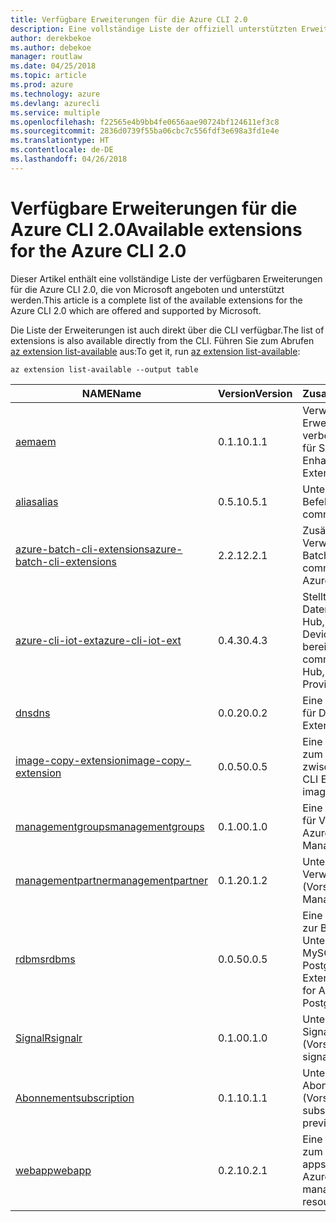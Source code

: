 ```yaml
---
title: Verfügbare Erweiterungen für die Azure CLI 2.0
description: Eine vollständige Liste der offiziell unterstützten Erweiterungen für die Azure CLI 2.0
author: derekbekoe
ms.author: debekoe
manager: routlaw
ms.date: 04/25/2018
ms.topic: article
ms.prod: azure
ms.technology: azure
ms.devlang: azurecli
ms.service: multiple
ms.openlocfilehash: f22565e4b9bb4fe0656aae90724bf124611ef3c8
ms.sourcegitcommit: 2836d0739f55ba06cbc7c556fdf3e698a3fd1e4e
ms.translationtype: HT
ms.contentlocale: de-DE
ms.lasthandoff: 04/26/2018
---
```

# <a name="available-extensions-for-the-azure-cli-20"></a><span data-ttu-id="fbba9-103">Verfügbare Erweiterungen für die Azure CLI 2.0</span><span class="sxs-lookup"><span data-stu-id="fbba9-103">Available extensions for the Azure CLI 2.0</span></span>

<span data-ttu-id="fbba9-104">Dieser Artikel enthält eine vollständige Liste der verfügbaren Erweiterungen für die Azure CLI 2.0, die von Microsoft angeboten und unterstützt werden.</span><span class="sxs-lookup"><span data-stu-id="fbba9-104">This article is a complete list of the available extensions for the Azure CLI 2.0 which are offered and supported by Microsoft.</span></span>

<span data-ttu-id="fbba9-105">Die Liste der Erweiterungen ist auch direkt über die CLI verfügbar.</span><span class="sxs-lookup"><span data-stu-id="fbba9-105">The list of extensions is also available directly from the CLI.</span></span> <span data-ttu-id="fbba9-106">Führen Sie zum Abrufen [az extension list-available](/cli/azure/extension?view=azure-cli-latest#az-extension-list-available) aus:</span><span class="sxs-lookup"><span data-stu-id="fbba9-106">To get it, run [az extension list-available](/cli/azure/extension?view=azure-cli-latest#az-extension-list-available):</span></span>

```azurecli
az extension list-available --output table
```

| <span data-ttu-id="fbba9-107">NAME</span><span class="sxs-lookup"><span data-stu-id="fbba9-107">Name</span></span> | <span data-ttu-id="fbba9-108">Version</span><span class="sxs-lookup"><span data-stu-id="fbba9-108">Version</span></span> | <span data-ttu-id="fbba9-109">Zusammenfassung</span><span class="sxs-lookup"><span data-stu-id="fbba9-109">Summary</span></span> | <span data-ttu-id="fbba9-110">Vorschau</span><span class="sxs-lookup"><span data-stu-id="fbba9-110">Preview</span></span> |
|------|---------|---------|---------|
| [<span data-ttu-id="fbba9-111">aem</span><span class="sxs-lookup"><span data-stu-id="fbba9-111">aem</span></span>](https://github.com/Azure/azure-cli-extensions) | <span data-ttu-id="fbba9-112">0.1.1</span><span class="sxs-lookup"><span data-stu-id="fbba9-112">0.1.1</span></span> | <span data-ttu-id="fbba9-113">Verwalten der Azure-Erweiterungen zur verbesserten Überwachung für SAP</span><span class="sxs-lookup"><span data-stu-id="fbba9-113">Manage Azure Enhanced Monitoring Extensions for SAP</span></span> |  |
| [<span data-ttu-id="fbba9-114">alias</span><span class="sxs-lookup"><span data-stu-id="fbba9-114">alias</span></span>](https://github.com/Azure/azure-cli-extensions) | <span data-ttu-id="fbba9-115">0.5.1</span><span class="sxs-lookup"><span data-stu-id="fbba9-115">0.5.1</span></span> | <span data-ttu-id="fbba9-116">Unterstützung für Befehlsaliase</span><span class="sxs-lookup"><span data-stu-id="fbba9-116">Support for command aliases</span></span> | <span data-ttu-id="fbba9-117">Ja</span><span class="sxs-lookup"><span data-stu-id="fbba9-117">Yes</span></span> |
| [<span data-ttu-id="fbba9-118">azure-batch-cli-extensions</span><span class="sxs-lookup"><span data-stu-id="fbba9-118">azure-batch-cli-extensions</span></span>](https://github.com/Azure/azure-batch-cli-extensions) | <span data-ttu-id="fbba9-119">2.2.1</span><span class="sxs-lookup"><span data-stu-id="fbba9-119">2.2.1</span></span> | <span data-ttu-id="fbba9-120">Zusätzliche Befehle für die Verwendung des Azure Batch-Diensts</span><span class="sxs-lookup"><span data-stu-id="fbba9-120">Additional commands for working with Azure Batch service</span></span> |  |
| [<span data-ttu-id="fbba9-121">azure-cli-iot-ext</span><span class="sxs-lookup"><span data-stu-id="fbba9-121">azure-cli-iot-ext</span></span>](https://github.com/azure/azure-iot-cli-extension) | <span data-ttu-id="fbba9-122">0.4.3</span><span class="sxs-lookup"><span data-stu-id="fbba9-122">0.4.3</span></span> | <span data-ttu-id="fbba9-123">Stellt die Befehlsebene der Datenebene für Azure IoT Hub, IoT Edge und den IoT Device Provisioning-Dienst bereit</span><span class="sxs-lookup"><span data-stu-id="fbba9-123">Provides the data plane command layer for Azure IoT Hub, IoT Edge and IoT Device Provisioning Service</span></span> |  |
| [<span data-ttu-id="fbba9-124">dns</span><span class="sxs-lookup"><span data-stu-id="fbba9-124">dns</span></span>](https://github.com/Azure/azure-cli-extensions) | <span data-ttu-id="fbba9-125">0.0.2</span><span class="sxs-lookup"><span data-stu-id="fbba9-125">0.0.2</span></span> | <span data-ttu-id="fbba9-126">Eine Azure CLI-Erweiterung für DNS-Zonen</span><span class="sxs-lookup"><span data-stu-id="fbba9-126">An Azure CLI Extension for DNS zones</span></span> |  |
| [<span data-ttu-id="fbba9-127">image-copy-extension</span><span class="sxs-lookup"><span data-stu-id="fbba9-127">image-copy-extension</span></span>](https://github.com/Azure/azure-cli-extensions) | <span data-ttu-id="fbba9-128">0.0.5</span><span class="sxs-lookup"><span data-stu-id="fbba9-128">0.0.5</span></span> | <span data-ttu-id="fbba9-129">Eine Azure CLI-Erweiterung zum Kopieren von Images zwischen Regionen</span><span class="sxs-lookup"><span data-stu-id="fbba9-129">An Azure CLI Extension that copies images from region to region.</span></span> |  |
| [<span data-ttu-id="fbba9-130">managementgroups</span><span class="sxs-lookup"><span data-stu-id="fbba9-130">managementgroups</span></span>](https://github.com/Azure/azure-cli-extensions) | <span data-ttu-id="fbba9-131">0.1.0</span><span class="sxs-lookup"><span data-stu-id="fbba9-131">0.1.0</span></span> | <span data-ttu-id="fbba9-132">Eine Azure CLI-Erweiterung für Verwaltungsgruppen</span><span class="sxs-lookup"><span data-stu-id="fbba9-132">An Azure CLI Extension for Management Groups</span></span> |  |
| [<span data-ttu-id="fbba9-133">managementpartner</span><span class="sxs-lookup"><span data-stu-id="fbba9-133">managementpartner</span></span>](https://github.com/Azure/azure-cli-extensions) | <span data-ttu-id="fbba9-134">0.1.2</span><span class="sxs-lookup"><span data-stu-id="fbba9-134">0.1.2</span></span> | <span data-ttu-id="fbba9-135">Unterstützung für Verwaltungspartner (Vorschauversion)</span><span class="sxs-lookup"><span data-stu-id="fbba9-135">Support for Management Partner preview</span></span> |  |
| [<span data-ttu-id="fbba9-136">rdbms</span><span class="sxs-lookup"><span data-stu-id="fbba9-136">rdbms</span></span>](https://github.com/Azure/azure-cli-extensions) | <span data-ttu-id="fbba9-137">0.0.5</span><span class="sxs-lookup"><span data-stu-id="fbba9-137">0.0.5</span></span> | <span data-ttu-id="fbba9-138">Eine Azure CLI-Erweiterung zur Bereitstellung der Unterstützung für Azure MySQL und Azure PostgreSQL</span><span class="sxs-lookup"><span data-stu-id="fbba9-138">An Azure CLI Extension providing support for Azure MySQL and Azure PostgreSQL.</span></span> |  |
| [<span data-ttu-id="fbba9-139">SignalR</span><span class="sxs-lookup"><span data-stu-id="fbba9-139">signalr</span></span>](https://github.com/Azure/azure-cli-extensions) | <span data-ttu-id="fbba9-140">0.1.0</span><span class="sxs-lookup"><span data-stu-id="fbba9-140">0.1.0</span></span> | <span data-ttu-id="fbba9-141">Unterstützung für die SignalR-Verwaltung (Vorschauversion)</span><span class="sxs-lookup"><span data-stu-id="fbba9-141">Support for signalr management preview.</span></span> | <span data-ttu-id="fbba9-142">Ja</span><span class="sxs-lookup"><span data-stu-id="fbba9-142">Yes</span></span> |
| [<span data-ttu-id="fbba9-143">Abonnement</span><span class="sxs-lookup"><span data-stu-id="fbba9-143">subscription</span></span>](https://github.com/Azure/azure-cli-extensions) | <span data-ttu-id="fbba9-144">0.1.1</span><span class="sxs-lookup"><span data-stu-id="fbba9-144">0.1.1</span></span> | <span data-ttu-id="fbba9-145">Unterstützung für die Abonnementverwaltung (Vorschauversion)</span><span class="sxs-lookup"><span data-stu-id="fbba9-145">Support for subscription management preview.</span></span> |  |
| [<span data-ttu-id="fbba9-146">webapp</span><span class="sxs-lookup"><span data-stu-id="fbba9-146">webapp</span></span>](https://github.com/Azure/azure-cli-extensions) | <span data-ttu-id="fbba9-147">0.2.1</span><span class="sxs-lookup"><span data-stu-id="fbba9-147">0.2.1</span></span> | <span data-ttu-id="fbba9-148">Eine Azure CLI-Erweiterung zum Verwalten von appservice-Ressourcen</span><span class="sxs-lookup"><span data-stu-id="fbba9-148">An Azure CLI Extension to manage appservice resources</span></span> | <span data-ttu-id="fbba9-149">Ja</span><span class="sxs-lookup"><span data-stu-id="fbba9-149">Yes</span></span> |
